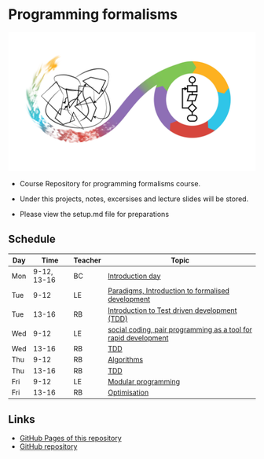 # Programming formalisms

![](Formalism.png)

- Course Repository for programming formalisms course.
- Under this projects, notes, excersises and lecture slides will be stored.

- Please view the setup.md file for preparations


## Schedule

Day | Time       | Teacher | Topic
----|------------|---------|----------------------------------------------------
Mon |9-12, 13-16 |BC       | [Introduction day](https://uppmax.github.io/programming_formalisms_intro/index.html)
Tue |9-12        |LE       | [Paradigms, Introduction to formalised development](DevelopmentDesign/README.md) 
Tue |13-16       |RB       | [Introduction to Test driven development (TDD)](tdd/README.md) 
Wed |9-12        |LE       | [social coding, pair programming as  a tool for rapid development](https://github.com/UPPMAX/programming_formalisms/tree/main/common-practices)
Wed |13-16       |RB       | [TDD](tdd/README.md)
Thu |9-12        |RB       | [Algorithms](https://uppsala.instructure.com/courses/69215/pages/introduction-to-algorithms-and-datastructures?module_item_id=502918)
Thu |13-16       |RB       | [TDD](tdd/README.md)
Fri |9-12        |LE       | [Modular programming](https://github.com/UPPMAX/programming_formalisms/blob/main/DevelopmentDesign/Modular_Programming.pdf)
Fri |13-16       |RB       | [Optimisation](optimisation/README.md)

## Links

 * [GitHub Pages of this repository](https://uppmax.github.io/programming_formalisms/)
 * [GitHub repository](https://github.com/UPPMAX/programming_formalisms)
 